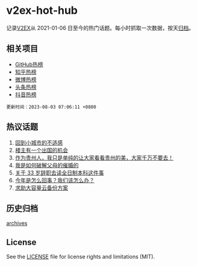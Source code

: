 # v2ex-hot-hub

 记录[V2EX](https://www.v2ex.com/)从 2021-01-06 日至今的热门话题。每小时抓取一次数据，按天[归档](archives)。
 
 ## 相关项目

- [GitHub热榜](https://github.com/lonnyzhang423/github-hot-hub)
- [知乎热榜](https://github.com/lonnyzhang423/zhihu-hot-hub)
- [微博热榜](https://github.com/lonnyzhang423/weibo-hot-hub)
- [头条热榜](https://github.com/lonnyzhang423/toutiao-hot-hub)
- [抖音热榜](https://github.com/lonnyzhang423/douyin-hot-hub)


 `更新时间：2023-08-03 07:06:11 +0800`

## 热议话题

1. [回到小城市的不适感](https://www.v2ex.com/t/961695)
1. [楼主有一个出国的机会](https://www.v2ex.com/t/961881)
1. [作为贵州人，我只是单纯的让大家看看贵州的美，大家千万不要去！](https://www.v2ex.com/t/961771)
1. [我是如何破解父母的催婚的](https://www.v2ex.com/t/961746)
1. [关于 33 岁辞职去读全日制本科这件事](https://www.v2ex.com/t/961810)
1. [今年是怎么回事？我们该怎么办？](https://www.v2ex.com/t/961693)
1. [求助大容量云备份方案](https://www.v2ex.com/t/961688)

## 历史归档

[archives](archives)

## License

See the [LICENSE](LICENSE) file for license rights and limitations (MIT).
